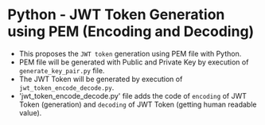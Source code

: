 # Python - JWT Token Generation using PEM (Encoding and Decoding)

- This proposes the `JWT token` generation using PEM file with Python. 
- PEM file will be generated with Public and Private Key by execution of `generate_key_pair.py` file.
- The JWT Token will be generated by execution of `jwt_token_encode_decode.py`.
- 'jwt_token_encode_decode.py' file adds the code of `encoding` of JWT Token (generation) and `decoding` of JWT Token (getting human readable value).
